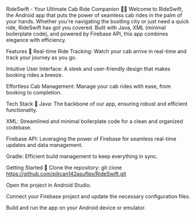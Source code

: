 RideSwift - Your Ultimate Cab Ride Companion 🚗💨
Welcome to RideSwift, the Android app that puts the power of seamless cab rides in the palm of your hands. Whether you're navigating the bustling city or just need a quick ride, RideSwift has got you covered. Built with Java, XML (minimal boilerplate code), and powered by Firebase API, this app combines elegance with efficiency.

Features 🌟
Real-time Ride Tracking: Watch your cab arrive in real-time and track your journey as you go.

Intuitive User Interface: A sleek and user-friendly design that makes booking rides a breeze.

Effortless Cab Management: Manage your cab rides with ease, from booking to completion.

Tech Stack 🚀
Java: The backbone of our app, ensuring robust and efficient functionality.

XML: Streamlined and minimal boilerplate code for a clean and organized codebase.

Firebase API: Leveraging the power of Firebase for seamless real-time updates and data management.

Gradle: Efficient build management to keep everything in sync.

Getting Started 🚀
Clone the repository: git clone https://github.com/pilican142asuflex/RideSwift.git

Open the project in Android Studio.

Connect your Firebase project and update the necessary configuration files.

Build and run the app on your Android device or emulator.
